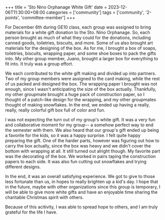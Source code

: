 +++
title = 'Sto Nino Orphanage White Gift'
date = 2023-12-06T11:30:00+08:00
categories = ['community']
tags = ['community', '2-points', 'committee-member']
+++


For December 6th during GE10 class, each group was assigned to bring materials for a white gift donation to the Sto.  Nino Orphanage. So, each person brought as much of what they could for the donations, including canned goods, toiletries, biscuits, and more. Some of us also brought art materials for the designing of the box. As for me, I brought a box of soaps, toiletries, biscuits, wrapping paper, and some shoe boxes to pack the gifts into. My other group member, Juano, brought a larger box for everything to fit into. It truly was a group effort.

We each contributed to the white gift making and divided up into partners. Two of my group members were assigned to the card making, while the rest of us packed and designed the box. The wrapping paper I brought was not enough, since I wasn't anticipating the size of the box actually. Thankfully, my other groupmate brought a huge pack of construction paper, so I thought of a patch-like design for the wrapping, and my other groupmates thought of making snowflakes. In the end, we ended up having a really, really, really colorful gift box full of color and fun.

I was not expecting the turn out of my group's white gift. It was a very fun and collaborative moment for my group-- a somehow perfect way to end the semester with them. We also heard that our group's gift ended up being a favorite for the kids, so it was a happy surprise. I felt quite happy preparing the gift. One of the harder parts, however was figuring out how to carry the box actually, since the box was heavy and we didn't cover the bottom with wrapping at all. It still turned out alright though. My favorite part was the decorating of the box. We worked in pairs taping the construction papers to each side. It was also fun cutting out snowflakes and trying different designs.

In the end, it was an overall satisfying experience. We got to give to those less fortunate than us, in hopes to really brighten up a kid's day. I hope that in the future, maybe with other organizations since this group is temporary, I will be able to give more white gifts and have an enjoyable time sharing the charitable Christmas spirit with others.

Because of this acitivity, I was able to spread hope to others, and I am truly grateful for the life I have.
